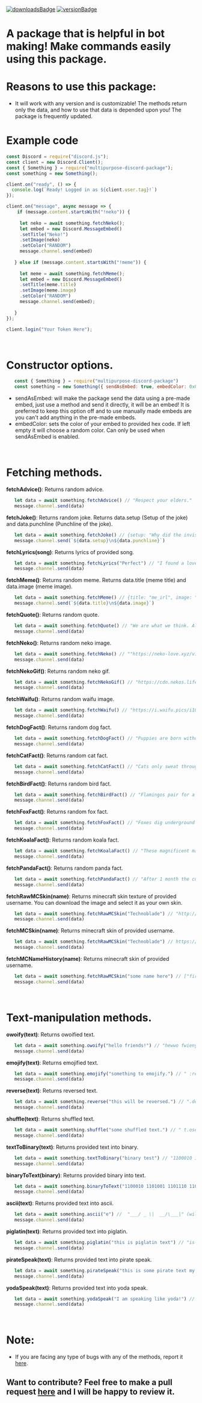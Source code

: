 [![downloadsBadge](https://img.shields.io/npm/dt/multipurpose-discord-package?style=for-the-badge)](https://npmjs.com/multipurpose-discord-package) [![versionBadge](https://img.shields.io/npm/v/multipurpose-discord-package?style=for-the-badge)](https://npmjs.com/multipurpose-discord-package)

# A package that is helpful in bot making! Make commands easily using this package.

# Reasons to use this package:
- It will work with any version and is customizable! The methods return only the data, and how to use that data is depended upon you! The package is frequently updated.

# Example code
```javascript
const Discord = require("discord.js");
const client = new Discord.Client();
const { Something } = require("multipurpose-discord-package");
const something = new Something();

client.on("ready", () => {
  console.log(`Ready! Logged in as ${client.user.tag}!`)
});

client.on("message", async message => {
    if (message.content.startsWith("!neko")) {
    
     let neko = await something.fetchNeko();
     let embed = new Discord.MessageEmbed()
     .setTitle("Neko!")
     .setImage(neko)
     .setColor("RANDOM")
     message.channel.send(embed)
     
   } else if (message.content.startsWith("!meme")) {
   
     let meme = await something.fetchMeme();
     let embed = new Discord.MessageEmbed()
     .setTitle(meme.title)
     .setImage(meme.image)
     .setColor("RANDOM")
     message.channel.send(embed);
     
   }
});

client.login("Your Token Here");
```
<br>

# Constructor options.

```javascript
   const { Something } = require("multipurpose-discord-package")
   const something = new Something({ sendAsEmbed: true, embedColor: 0x00ff00 })
```
- sendAsEmbed: will make the package send the data using a pre-made embed, just use a method and send it directly, it will be an embed! It is preferred to keep this option off and to use manually made embeds are you can't add anything in the pre-made embeds.
- embedColor: sets the color of your embed to provided hex code. If left empty it will choose a random color. Can only be used when sendAsEmbed is enabled.

<br>

# Fetching methods.

<b>fetchAdvice()</b>: Returns random advice.
```javascript
   let data = await something.fetchAdvice() // "Respect your elders."
   message.channel.send(data)
```

<b>fetchJoke()</b>: Returns random joke. Returns data.setup (Setup of the joke) and data.punchline (Punchline of the joke).
```javascript
   let data = await something.fetchJoke() // {setup: "Why did the invisible man turn down the job offer?", punchline: "He couldn't see himself doing it"}
   message.channel.send(`${data.setup}\n${data.punchline}`)
```

<b>fetchLyrics(song)</b>: Returns lyrics of provided song.
```javascript
   let data = await something.fetchLyrics("Perfect") // "I found a love for me\nOh darling ... You look perfect tonight"
   message.channel.send(data)
```

<b>fetchMeme()</b>: Returns random meme. Returns data.title (meme title) and data.image (meme image).
```javascript
   let data = await something.fetchMeme() // {title: "me_irl", image: "https://i.redd.it/9pi03fh30wt61.png"}
   message.channel.send(`${data.title}\n${data.image}`)
```

<b>fetchQuote()</b>: Returns random quote.
```javascript
   let data = await something.fetchQuote() // "We are what we think. All that we are arises with our thoughts. With our thoughts, we make the world."
   message.channel.send(data)
```

<b>fetchNeko()</b>: Returns random neko image.
```javascript
   let data = await something.fetchNeko() // ""https://neko-love.xyz/v1/neko/neko-love_395.jpg"
   message.channel.send(data)
```

<b>fetchNekoGif()</b>: Returns random neko gif.
```javascript
   let data = await something.fetchNekoGif() // "https://cdn.nekos.life/ngif/neko_026.gif"
   message.channel.send(data)
```

<b>fetchWaifu()</b>: Returns random waifu image.
```javascript
   let data = await something.fetchWaifu() // "https://i.waifu.pics/i1QE8~W.com_0265.jpg"
   message.channel.send(data)
```

<b>fetchDogFact()</b>: Returns random dog fact.
```javascript
   let data = await something.fetchDogFact() // "Puppies are born without teeth and eyesight. They're also born deaf."
   message.channel.send(data)
```

<b>fetchCatFact()</b>: Returns random cat fact.
```javascript
   let data = await something.fetchCatFact() // "Cats only sweat through their foot pads."
   message.channel.send(data)
```

<b>fetchBirdFact()</b>: Returns random bird fact.
```javascript
   let data = await something.fetchBirdFact() // "Flamingos pair for a lifetime. Some stay with their mates for 50 years or more."
   message.channel.send(data)
```

<b>fetchFoxFact()</b>: Returns random fox fact.
```javascript
   let data = await something.fetchFoxFact() // "Foxes dig underground dens where they take care of their kits and hide from predators"
   message.channel.send(data)
```

<b>fetchKoalaFact()</b>: Returns random koala fact.
```javascript
   let data = await something.fetchKoalaFact() // "These magnificent mammals get their name form an Aborigina…oisture from the leaves they eat, and rarely drink water."
   message.channel.send(data)
```

<b>fetchPandaFact()</b>: Returns random panda fact.
```javascript
   let data = await something.fetchPandaFact() // "After 1 month the cub is 1 cm. long."
   message.channel.send(data)
```

<b>fetchRawMCSkin(name)</b>: Returns minecraft skin texture of provided username. You can download the image and select it as your own skin.
```javascript
   let data = await something.fetchRawMCSkin("Technoblade") // "http://textures.minecraft.net/texture/786c039d969d1839155255e38e7b06a626ea9f8baf9cb55e0a77311efe18a3e"
   message.channel.send(data)
```

<b>fetchMCSkin(name)</b>: Returns minecraft skin of provided username.
```javascript
   let data = await something.fetchRawMCSkin("Technoblade") // https://minotar.net/body/Technoblade/100.png
   message.channel.send(data)
```

<b>fetchMCNameHistory(name)</b>: Returns minecraft skin of provided username.
```javascript
   let data = await something.fetchRawMCSkin("some name here") // ["first name", "second name", "third name", "and so on"]
   message.channel.send(data)
```

<br>

# Text-manipulation methods.

<b>owoify(text)</b>: Returns owoified text.
```javascript
   let data = await something.owoify("hello friends!") // "hewwo fwienyds UwU"
   message.channel.send(data)
```

<b>emojify(text)</b>: Returns emojified text.
```javascript
   let data = await something.emojify("something to emojify.") // " :regional_indicator_s: :regional_indicator_o: :regional_i … dicator_i: :regional_indicator_f: :regional_indicator_y:."
   message.channel.send(data)
```

<b>reverse(text)</b>: Returns reversed text.
```javascript
   let data = await something.reverse("this will be reversed.") // ".desrever eb lliw siht"
   message.channel.send(data)
```

<b>shuffle(text)</b>: Returns shuffled text.
```javascript
   let data = await something.shuffle("some shuffled text.") // " t.osefshxtdf eluem"
   message.channel.send(data)
```

<b>textToBinary(text)</b>: Returns provided text into binary.
```javascript
   let data = await something.textToBinary("binary test") // "1100010 1101001 1101110 1100001 1110010 1111001 100000 1110100 1100101 1110011 1110100"
   message.channel.send(data)
```

<b>binaryToText(binary)</b>: Returns provided binary into text.
```javascript
   let data = await something.binaryToText("1100010 1101001 1101110 1100001 1110010 1111001 100000 1110100 1100101 1110011 1110100") // "binary test"
   message.channel.send(data)
```

<b>ascii(text)</b>: Returns provided text into ascii.
```javascript
   let data = await something.ascii("e") //  "___/ _ \|  __/\___|" (will be formatted when used)
   message.channel.send(data)
```

<b>piglatin(text)</b>: Returns provided text into piglatin.
```javascript
   let data = await something.piglatin("this is piglatin text") // "is-thay is-way iglatin-pay ext-tay"
   message.channel.send(data)
```

<b>pirateSpeak(text)</b>: Returns provided text into pirate speak.
```javascript
   let data = await something.pirateSpeak("this is some pirate text my friend") // "'tis some pirate text me bucko"
   message.channel.send(data)
```

<b>yodaSpeak(text)</b>: Returns provided text into yoda speak.
```javascript
   let data = await something.yodaSpeak("I am speaking like yoda!") // "Speaking like yoda!, I am."
   message.channel.send(data)
```

<br>


# Note:
- If you are facing any type of bugs with any of the methods, report it [here](https://github.com/TheLastGamer18/multipurpose-discord-package/issues).

## Want to contribute? Feel free to make a pull request [here](https://github.com/TheLastGamer18/multipurpose-discord-package) and I will be happy to review it.
